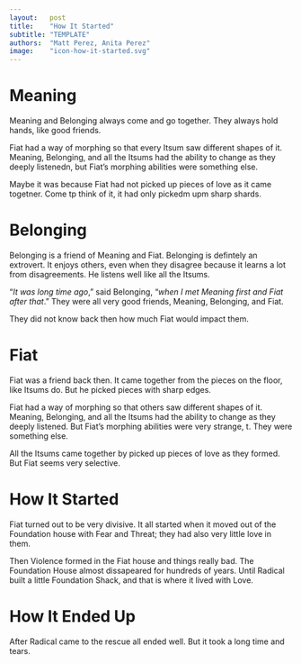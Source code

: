```yaml
---
layout:   post
title:    "How It Started"
subtitle: "TEMPLATE"
authors:  "Matt Perez, Anita Perez"
image:    "icon-how-it-started.svg"
---
```


<div style='display:none; '>
 <p>Meaning is the shortest of the Itsum who lived in the Foundation House. It is also the one that stands higher.</p>
 <p>I think you would call it an introvert.</p>
</div>

<h1>Meaning</h1>
 <p>Meaning and Belonging always come and go together. They always hold hands, like good friends.</p>
 <p>Fiat had a way of morphing so that every Itsum saw different shapes of it. Meaning, Belonging, and all the Itsums had the ability to change as they deeply listenedn, but Fiat&rsquo;s morphing abilities were something else.</p>
 <p>Maybe it was because Fiat had not picked up pieces of love as it came togetner. Come tp think of it, it had only pickedm upm sharp shards.</p>

<h1>Belonging</h1>
 <p>Belonging is a friend of Meaning and Fiat. Belonging is defintely an extrovert. It enjoys others, even when they disagree because it learns a lot from disagreements. He listens well like all the Itsums.</p>
 <p>&ldquo;<em>It was long time ago</em>,&rdquo; said Belonging, &ldquo;<em>when I met Meaning first and Fiat after that</em>.&rdquo; They were all very good friends, Meaning, Belonging, and Fiat.</p>
 <p>They did not know back then how much Fiat would impact them.</p>

<h1>Fiat</h1>
 <p>Fiat was a friend back then. It came together from  the pieces on the floor, like Itsums do. But he picked pieces with sharp edges.</p>
 <p>Fiat had a way of morphing so that others saw different shapes of it. Meaning, Belonging, and all the Itsums had the ability to change as they deeply listened. But Fiat&rsquo;s morphing abilities were very strange, t. They were something else.
 <p>All the Itsums came together by picked up pieces of love as they formed. But Fiat seems very selective.</p>

<h1>How It Started</h1>
 <p>Fiat turned out to be very divisive. It all started when it moved out of the Foundation house with Fear and Threat; they had also very little love in them.</p>
 <p>Then Violence formed in the Fiat house and things really bad. The Foundation House almost dissapeared for hundreds of years. Until Radical built a little Foundation Shack, and that is where it lived with Love.</p>

<h1>How It Ended Up</h1>
 <p>After Radical came to the rescue all ended well. But it took a long time and tears.</p> 